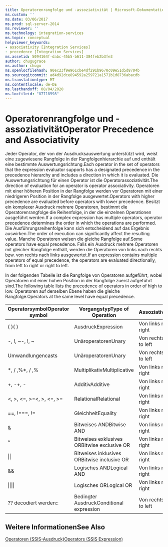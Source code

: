 ```yaml
---
title: Operatorenrangfolge und -assoziativität | Microsoft-Dokumentation
ms.custom: ''
ms.date: 03/06/2017
ms.prod: sql-server-2014
ms.reviewer: ''
ms.technology: integration-services
ms.topic: conceptual
helpviewer_keywords:
- associativity [Integration Services]
- precedence [Integration Services]
ms.assetid: 5094164f-dabc-45b5-b611-384feb2b3fe3
author: chugugrace
ms.author: chugu
ms.openlocfilehash: 90ec23f9e961cbe4df291b9670c09e51d5d8704b
ms.sourcegitcommit: ad4d92dce894592a259721a1571b1d8736abacdb
ms.translationtype: MT
ms.contentlocale: de-DE
ms.lasthandoff: 08/04/2020
ms.locfileid: "87718598"
---
```

# <a name="operator-precedence-and-associativity"></a><span data-ttu-id="eae44-102">Operatorenrangfolge und -assoziativität</span><span class="sxs-lookup"><span data-stu-id="eae44-102">Operator Precedence and Associativity</span></span>
  <span data-ttu-id="eae44-103">Jeder Operator, der von der Ausdrucksauswertung unterstützt wird, weist eine zugewiesene Rangfolge in der Rangfolgenhierarchie auf und enthält eine bestimmte Auswertungsrichtung.</span><span class="sxs-lookup"><span data-stu-id="eae44-103">Each operator in the set of operators that the expression evaluator supports has a designated precedence in the precedence hierarchy and includes a direction in which it is evaluated.</span></span> <span data-ttu-id="eae44-104">Die Auswertungsrichtung für einen Operator ist die Operatorassoziativität.</span><span class="sxs-lookup"><span data-stu-id="eae44-104">The direction of evaluation for an operator is operator associativity.</span></span> <span data-ttu-id="eae44-105">Operatoren mit einer höheren Position in der Rangfolge werden vor Operatoren mit einer niedrigeren Position in der Rangfolge ausgewertet.</span><span class="sxs-lookup"><span data-stu-id="eae44-105">Operators with higher precedence are evaluated before operators with lower precedence.</span></span> <span data-ttu-id="eae44-106">Besitzt ein komplexer Ausdruck mehrere Operatoren, bestimmt die Operatorenrangfolge die Reihenfolge, in der die einzelnen Operationen ausgeführt werden.</span><span class="sxs-lookup"><span data-stu-id="eae44-106">If a complex expression has multiple operators, operator precedence determines the order in which the operations are performed.</span></span> <span data-ttu-id="eae44-107">Die Ausführungsreihenfolge kann sich entscheidend auf das Ergebnis auswirken.</span><span class="sxs-lookup"><span data-stu-id="eae44-107">The order of execution can significantly affect the resulting value.</span></span> <span data-ttu-id="eae44-108">Manche Operatoren weisen die gleiche Rangfolge auf.</span><span class="sxs-lookup"><span data-stu-id="eae44-108">Some operators have equal precedence.</span></span> <span data-ttu-id="eae44-109">Falls ein Ausdruck mehrere Operatoren mit gleicher Rangfolge enthält, werden die Operatoren von links nach rechts bzw. von rechts nach links ausgewertet.</span><span class="sxs-lookup"><span data-stu-id="eae44-109">If an expression contains multiple operators of equal precedence, the operators are evaluated directionally, from left to right or right to left.</span></span>  
  
 <span data-ttu-id="eae44-110">In der folgenden Tabelle ist die Rangfolge von Operatoren aufgeführt, wobei Operatoren mit einer hohen Position in der Rangfolge zuerst aufgeführt sind.</span><span class="sxs-lookup"><span data-stu-id="eae44-110">The following table lists the precedence of operators in order of high to low.</span></span> <span data-ttu-id="eae44-111">Operatoren auf derselben Ebene haben die gleiche Rangfolge.</span><span class="sxs-lookup"><span data-stu-id="eae44-111">Operators at the same level have equal precedence.</span></span>  
  
|<span data-ttu-id="eae44-112">Operatorsymbol</span><span class="sxs-lookup"><span data-stu-id="eae44-112">Operator symbol</span></span>|<span data-ttu-id="eae44-113">Vorgangstyp</span><span class="sxs-lookup"><span data-stu-id="eae44-113">Type of Operation</span></span>|<span data-ttu-id="eae44-114">Assoziativität</span><span class="sxs-lookup"><span data-stu-id="eae44-114">Associativity</span></span>|  
|---------------------|-----------------------|-------------------|  
|<span data-ttu-id="eae44-115">( )</span><span class="sxs-lookup"><span data-stu-id="eae44-115">( )</span></span>|<span data-ttu-id="eae44-116">Ausdruck</span><span class="sxs-lookup"><span data-stu-id="eae44-116">Expression</span></span>|<span data-ttu-id="eae44-117">Von links nach rechts</span><span class="sxs-lookup"><span data-stu-id="eae44-117">Left to right</span></span>|  
|<span data-ttu-id="eae44-118">-, !, ~</span><span class="sxs-lookup"><span data-stu-id="eae44-118">-, !, ~</span></span>|<span data-ttu-id="eae44-119">Unäroperatoren</span><span class="sxs-lookup"><span data-stu-id="eae44-119">Unary</span></span>|<span data-ttu-id="eae44-120">Von rechts nach links</span><span class="sxs-lookup"><span data-stu-id="eae44-120">Right to left</span></span>|  
|<span data-ttu-id="eae44-121">Umwandlungen</span><span class="sxs-lookup"><span data-stu-id="eae44-121">casts</span></span>|<span data-ttu-id="eae44-122">Unäroperatoren</span><span class="sxs-lookup"><span data-stu-id="eae44-122">Unary</span></span>|<span data-ttu-id="eae44-123">Von rechts nach links</span><span class="sxs-lookup"><span data-stu-id="eae44-123">Right to left</span></span>|  
|<span data-ttu-id="eae44-124">\*, / ,%</span><span class="sxs-lookup"><span data-stu-id="eae44-124">\*, / ,%</span></span>|<span data-ttu-id="eae44-125">Multiplikativ</span><span class="sxs-lookup"><span data-stu-id="eae44-125">Multiplicative</span></span>|<span data-ttu-id="eae44-126">Von links nach rechts</span><span class="sxs-lookup"><span data-stu-id="eae44-126">Left to right</span></span>|  
|<span data-ttu-id="eae44-127">+, -</span><span class="sxs-lookup"><span data-stu-id="eae44-127">+, -</span></span>|<span data-ttu-id="eae44-128">Additiv</span><span class="sxs-lookup"><span data-stu-id="eae44-128">Additive</span></span>|<span data-ttu-id="eae44-129">Von links nach rechts</span><span class="sxs-lookup"><span data-stu-id="eae44-129">Left to right</span></span>|  
|<span data-ttu-id="eae44-130">\<, >, \<=, >=</span><span class="sxs-lookup"><span data-stu-id="eae44-130">\<, >, \<=, >=</span></span>|<span data-ttu-id="eae44-131">Relational</span><span class="sxs-lookup"><span data-stu-id="eae44-131">Relational</span></span>|<span data-ttu-id="eae44-132">Von links nach rechts</span><span class="sxs-lookup"><span data-stu-id="eae44-132">Left to right</span></span>|  
|<span data-ttu-id="eae44-133">==, !=</span><span class="sxs-lookup"><span data-stu-id="eae44-133">==, !=</span></span>|<span data-ttu-id="eae44-134">Gleichheit</span><span class="sxs-lookup"><span data-stu-id="eae44-134">Equality</span></span>|<span data-ttu-id="eae44-135">Von links nach rechts</span><span class="sxs-lookup"><span data-stu-id="eae44-135">Left to right</span></span>|  
|&|<span data-ttu-id="eae44-136">Bitweises AND</span><span class="sxs-lookup"><span data-stu-id="eae44-136">Bitwise AND</span></span>|<span data-ttu-id="eae44-137">Von links nach rechts</span><span class="sxs-lookup"><span data-stu-id="eae44-137">Left to right</span></span>|  
|^|<span data-ttu-id="eae44-138">Bitweises exklusives OR</span><span class="sxs-lookup"><span data-stu-id="eae44-138">Bitwise exclusive OR</span></span>|<span data-ttu-id="eae44-139">Von links nach rechts</span><span class="sxs-lookup"><span data-stu-id="eae44-139">Left to right</span></span>|  
|<span data-ttu-id="eae44-140">&#124;</span><span class="sxs-lookup"><span data-stu-id="eae44-140">&#124;</span></span>|<span data-ttu-id="eae44-141">Bitweises inklusives OR</span><span class="sxs-lookup"><span data-stu-id="eae44-141">Bitwise inclusive OR</span></span>|<span data-ttu-id="eae44-142">Von links nach rechts</span><span class="sxs-lookup"><span data-stu-id="eae44-142">Left to right</span></span>|  
|&&|<span data-ttu-id="eae44-143">Logisches AND</span><span class="sxs-lookup"><span data-stu-id="eae44-143">Logical AND</span></span>|<span data-ttu-id="eae44-144">Von links nach rechts</span><span class="sxs-lookup"><span data-stu-id="eae44-144">Left to right</span></span>|  
|<span data-ttu-id="eae44-145">&#124;&#124;</span><span class="sxs-lookup"><span data-stu-id="eae44-145">&#124;&#124;</span></span>|<span data-ttu-id="eae44-146">Logisches OR</span><span class="sxs-lookup"><span data-stu-id="eae44-146">Logical OR</span></span>|<span data-ttu-id="eae44-147">Von links nach rechts</span><span class="sxs-lookup"><span data-stu-id="eae44-147">Left to right</span></span>|  
|<span data-ttu-id="eae44-148">?</span><span class="sxs-lookup"><span data-stu-id="eae44-148">?</span></span> <span data-ttu-id="eae44-149">decodiert werden:</span><span class="sxs-lookup"><span data-stu-id="eae44-149">:</span></span>|<span data-ttu-id="eae44-150">Bedingter Ausdruck</span><span class="sxs-lookup"><span data-stu-id="eae44-150">Conditional expression</span></span>|<span data-ttu-id="eae44-151">Von rechts nach links</span><span class="sxs-lookup"><span data-stu-id="eae44-151">Right to left</span></span>|  
  
## <a name="see-also"></a><span data-ttu-id="eae44-152">Weitere Informationen</span><span class="sxs-lookup"><span data-stu-id="eae44-152">See Also</span></span>  
 [<span data-ttu-id="eae44-153">Operatoren &#40;SSIS-Ausdruck&#41;</span><span class="sxs-lookup"><span data-stu-id="eae44-153">Operators &#40;SSIS Expression&#41;</span></span>](operators-ssis-expression.md)  
  
  
